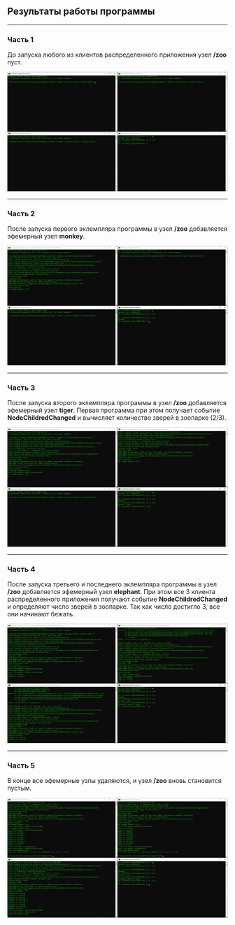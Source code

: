 ## Результаты работы программы

---
### Часть 1

До запуска любого из клиентов распределенного приложения узел **/zoo** пуст.

![part 1](/assets/lr4_part1.png)

---
### Часть 2

После запуска первого эклемпляра программы в узел **/zoo** добавляется эфемерный узел **monkey**.

![part 2](/assets/lr4_part2.png)

---
### Часть 3

После запуска второго эклемпляра программы в узел **/zoo** добавляется эфемерный узел **tiger**. Первая программа при этом получает событие **NodeChildredChanged** и вычисляет количество зверей в зоопарке (2/3).

![part 3](/assets/lr4_part3.png)

---
### Часть 4

После запуска третьего и последнего эклемпляра программы в узел **/zoo** добавляется эфемерный узел **elephant**. При этом все 3 клиента распределенного приложения получают событие **NodeChildredChanged** и определяют число зверей в зоопарке. Так как число достигло 3, все они начинают бежать.

![part 4](/assets/lr4_part4.png)

---
### Часть 5

В конце все эфемерные узлы удаляются, и узел **/zoo** вновь становится пустым.

![part 5](/assets/lr4_part5.png)
